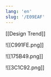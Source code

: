 ```yaml
---
lang: 'en'
slug: '/E09EAF'
---
```


[[Design Trend]]

![[C991FE.png]]

![[175B49.png]]

![[3C1C92.png]]
